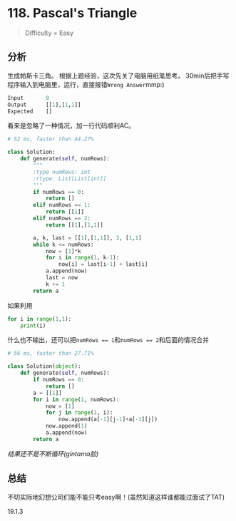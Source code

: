 # 118. Pascal's Triangle
> Difficulty = Easy

## 分析

生成帕斯卡三角。
根据上题经验，这次先关了电脑用纸笔思考。
30min后把手写程序输入到电脑里，运行，直接报错`Wrong Answer`mmp:)
```python
Input		0
Output		[[1],[1,1]]
Expected	[]
```
看来是忽略了一种情况，加一行代码顺利AC。
```python
# 52 ms, faster than 44.27%

class Solution:
	def generate(self, numRows):
		"""
		:type numRows: int
		:rtype: List[List[int]]
		"""
		if numRows == 0:
			return []
		elif numRows == 1:
			return [[1]]
		elif numRows == 2:
			return [[1],[1,1]]

		a, k, last = [[1],[1,1]], 3, [1,1]
		while k <= numRows:
			now = [1]*k
			for i in range(1, k-1):
				now[i] = last[i-1] + last[i]
			a.append(now)
			last = now
			k += 1
		return a
```

如果利用
```python
for i in range(1,1):
	print(i)
```
什么也不输出，还可以把`numRows == 1`和`numRows == 2`和后面的情况合并
```python
# 56 ms, faster than 27.71%

class Solution(object):
	def generate(self, numRows):
		if numRows == 0:
			return []
		a = [[1]]
		for i in range(1, numRows):
			now = [1]
			for j in range(1, i):
				now.append(a[-1][j-1]+a[-1][j])
			now.append(1)
			a.append(now)
		return a
```

*结果还不是不断循环(gintama脸)*

## 总结

不切实际地幻想公司们能不能只考easy啊！(虽然知道这样谁都能过面试了TAT)

19.1.3